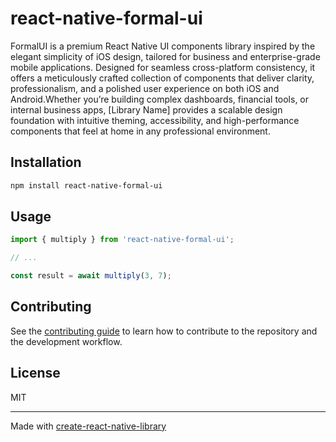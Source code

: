 # react-native-formal-ui

FormalUI is a premium React Native UI components library inspired by the elegant simplicity of iOS design, tailored for business and enterprise-grade mobile applications. Designed for seamless cross-platform consistency, it offers a meticulously crafted collection of components that deliver clarity, professionalism, and a polished user experience on both iOS and Android.Whether you’re building complex dashboards, financial tools, or internal business apps, [Library Name] provides a scalable design foundation with intuitive theming, accessibility, and high-performance components that feel at home in any professional environment.

## Installation

```sh
npm install react-native-formal-ui
```

## Usage


```js
import { multiply } from 'react-native-formal-ui';

// ...

const result = await multiply(3, 7);
```


## Contributing

See the [contributing guide](CONTRIBUTING.md) to learn how to contribute to the repository and the development workflow.

## License

MIT

---

Made with [create-react-native-library](https://github.com/callstack/react-native-builder-bob)
